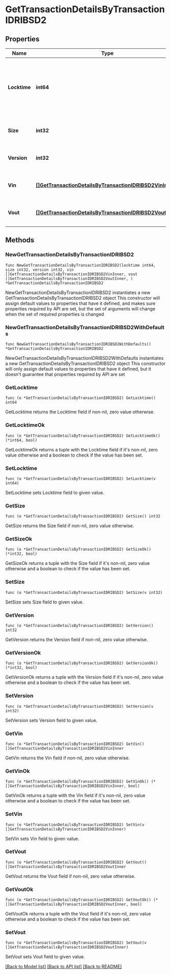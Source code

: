 # GetTransactionDetailsByTransactionIDRIBSD2

## Properties

Name | Type | Description | Notes
------------ | ------------- | ------------- | -------------
**Locktime** | **int64** | Represents the time at which a particular transaction can be added to the blockchain. | 
**Size** | **int32** | Represents the total size of this transaction. | 
**Version** | **int32** | Represents transaction version number. | 
**Vin** | [**[]GetTransactionDetailsByTransactionIDRIBSD2VinInner**](GetTransactionDetailsByTransactionIDRIBSD2VinInner.md) | Represents the transaction inputs. | 
**Vout** | [**[]GetTransactionDetailsByTransactionIDRIBSD2VoutInner**](GetTransactionDetailsByTransactionIDRIBSD2VoutInner.md) | Represents the transaction outputs. | 

## Methods

### NewGetTransactionDetailsByTransactionIDRIBSD2

`func NewGetTransactionDetailsByTransactionIDRIBSD2(locktime int64, size int32, version int32, vin []GetTransactionDetailsByTransactionIDRIBSD2VinInner, vout []GetTransactionDetailsByTransactionIDRIBSD2VoutInner, ) *GetTransactionDetailsByTransactionIDRIBSD2`

NewGetTransactionDetailsByTransactionIDRIBSD2 instantiates a new GetTransactionDetailsByTransactionIDRIBSD2 object
This constructor will assign default values to properties that have it defined,
and makes sure properties required by API are set, but the set of arguments
will change when the set of required properties is changed

### NewGetTransactionDetailsByTransactionIDRIBSD2WithDefaults

`func NewGetTransactionDetailsByTransactionIDRIBSD2WithDefaults() *GetTransactionDetailsByTransactionIDRIBSD2`

NewGetTransactionDetailsByTransactionIDRIBSD2WithDefaults instantiates a new GetTransactionDetailsByTransactionIDRIBSD2 object
This constructor will only assign default values to properties that have it defined,
but it doesn't guarantee that properties required by API are set

### GetLocktime

`func (o *GetTransactionDetailsByTransactionIDRIBSD2) GetLocktime() int64`

GetLocktime returns the Locktime field if non-nil, zero value otherwise.

### GetLocktimeOk

`func (o *GetTransactionDetailsByTransactionIDRIBSD2) GetLocktimeOk() (*int64, bool)`

GetLocktimeOk returns a tuple with the Locktime field if it's non-nil, zero value otherwise
and a boolean to check if the value has been set.

### SetLocktime

`func (o *GetTransactionDetailsByTransactionIDRIBSD2) SetLocktime(v int64)`

SetLocktime sets Locktime field to given value.


### GetSize

`func (o *GetTransactionDetailsByTransactionIDRIBSD2) GetSize() int32`

GetSize returns the Size field if non-nil, zero value otherwise.

### GetSizeOk

`func (o *GetTransactionDetailsByTransactionIDRIBSD2) GetSizeOk() (*int32, bool)`

GetSizeOk returns a tuple with the Size field if it's non-nil, zero value otherwise
and a boolean to check if the value has been set.

### SetSize

`func (o *GetTransactionDetailsByTransactionIDRIBSD2) SetSize(v int32)`

SetSize sets Size field to given value.


### GetVersion

`func (o *GetTransactionDetailsByTransactionIDRIBSD2) GetVersion() int32`

GetVersion returns the Version field if non-nil, zero value otherwise.

### GetVersionOk

`func (o *GetTransactionDetailsByTransactionIDRIBSD2) GetVersionOk() (*int32, bool)`

GetVersionOk returns a tuple with the Version field if it's non-nil, zero value otherwise
and a boolean to check if the value has been set.

### SetVersion

`func (o *GetTransactionDetailsByTransactionIDRIBSD2) SetVersion(v int32)`

SetVersion sets Version field to given value.


### GetVin

`func (o *GetTransactionDetailsByTransactionIDRIBSD2) GetVin() []GetTransactionDetailsByTransactionIDRIBSD2VinInner`

GetVin returns the Vin field if non-nil, zero value otherwise.

### GetVinOk

`func (o *GetTransactionDetailsByTransactionIDRIBSD2) GetVinOk() (*[]GetTransactionDetailsByTransactionIDRIBSD2VinInner, bool)`

GetVinOk returns a tuple with the Vin field if it's non-nil, zero value otherwise
and a boolean to check if the value has been set.

### SetVin

`func (o *GetTransactionDetailsByTransactionIDRIBSD2) SetVin(v []GetTransactionDetailsByTransactionIDRIBSD2VinInner)`

SetVin sets Vin field to given value.


### GetVout

`func (o *GetTransactionDetailsByTransactionIDRIBSD2) GetVout() []GetTransactionDetailsByTransactionIDRIBSD2VoutInner`

GetVout returns the Vout field if non-nil, zero value otherwise.

### GetVoutOk

`func (o *GetTransactionDetailsByTransactionIDRIBSD2) GetVoutOk() (*[]GetTransactionDetailsByTransactionIDRIBSD2VoutInner, bool)`

GetVoutOk returns a tuple with the Vout field if it's non-nil, zero value otherwise
and a boolean to check if the value has been set.

### SetVout

`func (o *GetTransactionDetailsByTransactionIDRIBSD2) SetVout(v []GetTransactionDetailsByTransactionIDRIBSD2VoutInner)`

SetVout sets Vout field to given value.



[[Back to Model list]](../README.md#documentation-for-models) [[Back to API list]](../README.md#documentation-for-api-endpoints) [[Back to README]](../README.md)


